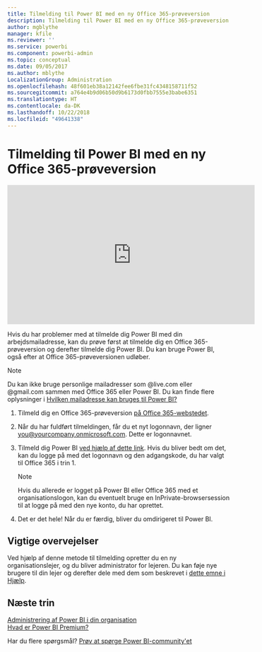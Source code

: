 ```yaml
---
title: Tilmelding til Power BI med en ny Office 365-prøveversion
description: Tilmelding til Power BI med en ny Office 365-prøveversion
author: mgblythe
manager: kfile
ms.reviewer: ''
ms.service: powerbi
ms.component: powerbi-admin
ms.topic: conceptual
ms.date: 09/05/2017
ms.author: mblythe
LocalizationGroup: Administration
ms.openlocfilehash: 48f601eb38a12142fee6fbe31fc4348158711f52
ms.sourcegitcommit: a764e4b9d06b50d9b6173d0fbb7555e3babe6351
ms.translationtype: HT
ms.contentlocale: da-DK
ms.lasthandoff: 10/22/2018
ms.locfileid: "49641338"
---
```

# <a name="signing-up-for-power-bi-with-a-new-office-365-trial"></a>Tilmelding til Power BI med en ny Office 365-prøveversion

<iframe width="560" height="315" src="https://www.youtube.com/embed/gbSuFST-Nx4?showinfo=0" frameborder="0" allowfullscreen></iframe>

Hvis du har problemer med at tilmelde dig Power BI med din arbejdsmailadresse, kan du prøve først at tilmelde dig en Office 365-prøveversion og derefter tilmelde dig Power BI. Du kan bruge Power BI, også efter at Office 365-prøveversionen udløber.

> [!NOTE]
> Du kan ikke bruge personlige mailadresser som @live.com eller @gmail.com sammen med Office 365 eller Power BI. Du kan finde flere oplysninger i [Hvilken mailadresse kan bruges til Power BI?](service-self-service-signup-for-power-bi.md#what-email-address-can-be-used-with-power-bi)

1. Tilmeld dig en Office 365-prøveversion [på Office 365-webstedet](https://go.microsoft.com/fwlink/p/?LinkID=403802).

1. Når du har fuldført tilmeldingen, får du et nyt logonnavn, der ligner you@yourcompany.onmicrosoft.com.  Dette er logonnavnet.

1. Tilmeld dig Power BI [ved hjælp af dette link](https://portal.office.com/Start/Confirm?Sku=a403ebcc-fae0-4ca2-8c8c-7a907fd6c235&ru=https%3A%2F%2Fapp.powerbi.com%3FredirectedFromSignup%3D1%26noSignUpCheck%3D1).  Hvis du bliver bedt om det, kan du logge på med det logonnavn og den adgangskode, du har valgt til Office 365 i trin 1.

   > [!NOTE]
   > Hvis du allerede er logget på Power BI eller Office 365 med et organisationslogon, kan du eventuelt bruge en InPrivate-browsersession til at logge på med den nye konto, du har oprettet.

1. Det er det hele!  Når du er færdig, bliver du omdirigeret til Power BI.

## <a name="important-considerations"></a>Vigtige overvejelser

Ved hjælp af denne metode til tilmelding opretter du en ny organisationslejer, og du bliver administrator for lejeren. Du kan føje nye brugere til din lejer og derefter dele med dem som beskrevet i [dette emne i Hjælp](https://support.office.com/en-sg/article/Add-users-individually-to-Office-365---Admin-Help-1970f7d6-03b5-442f-b385-5880b9c256ec?ui=en-US&rs=en-SG&ad=SG).

## <a name="next-steps"></a>Næste trin

[Administrering af Power BI i din organisation](service-admin-administering-power-bi-in-your-organization.md)  
[Hvad er Power BI Premium?](service-premium.md)  

Har du flere spørgsmål? [Prøv at spørge Power BI-community'et](http://community.powerbi.com/)